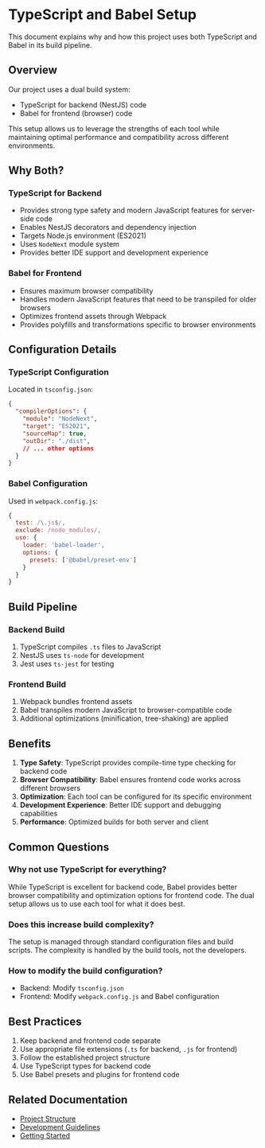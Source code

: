 # TypeScript and Babel Setup

This document explains why and how this project uses both TypeScript and Babel in its build pipeline.

## Overview

Our project uses a dual build system:
- TypeScript for backend (NestJS) code
- Babel for frontend (browser) code

This setup allows us to leverage the strengths of each tool while maintaining optimal performance and compatibility across different environments.

## Why Both?

### TypeScript for Backend
- Provides strong type safety and modern JavaScript features for server-side code
- Enables NestJS decorators and dependency injection
- Targets Node.js environment (ES2021)
- Uses `NodeNext` module system
- Provides better IDE support and development experience

### Babel for Frontend
- Ensures maximum browser compatibility
- Handles modern JavaScript features that need to be transpiled for older browsers
- Optimizes frontend assets through Webpack
- Provides polyfills and transformations specific to browser environments

## Configuration Details

### TypeScript Configuration
Located in `tsconfig.json`:
```json
{
  "compilerOptions": {
    "module": "NodeNext",
    "target": "ES2021",
    "sourceMap": true,
    "outDir": "./dist",
    // ... other options
  }
}
```

### Babel Configuration
Used in `webpack.config.js`:
```javascript
{
  test: /\.js$/,
  exclude: /node_modules/,
  use: {
    loader: 'babel-loader',
    options: {
      presets: ['@babel/preset-env']
    }
  }
}
```

## Build Pipeline

### Backend Build
1. TypeScript compiles `.ts` files to JavaScript
2. NestJS uses `ts-node` for development
3. Jest uses `ts-jest` for testing

### Frontend Build
1. Webpack bundles frontend assets
2. Babel transpiles modern JavaScript to browser-compatible code
3. Additional optimizations (minification, tree-shaking) are applied

## Benefits

1. **Type Safety**: TypeScript provides compile-time type checking for backend code
2. **Browser Compatibility**: Babel ensures frontend code works across different browsers
3. **Optimization**: Each tool can be configured for its specific environment
4. **Development Experience**: Better IDE support and debugging capabilities
5. **Performance**: Optimized builds for both server and client

## Common Questions

### Why not use TypeScript for everything?
While TypeScript is excellent for backend code, Babel provides better browser compatibility and optimization options for frontend code. The dual setup allows us to use each tool for what it does best.

### Does this increase build complexity?
The setup is managed through standard configuration files and build scripts. The complexity is handled by the build tools, not the developers.

### How to modify the build configuration?
- Backend: Modify `tsconfig.json`
- Frontend: Modify `webpack.config.js` and Babel configuration

## Best Practices

1. Keep backend and frontend code separate
2. Use appropriate file extensions (`.ts` for backend, `.js` for frontend)
3. Follow the established project structure
4. Use TypeScript types for backend code
5. Use Babel presets and plugins for frontend code

## Related Documentation

- [Project Structure](./readme/project-structure.md)
- [Development Guidelines](./readme/development-guidelines.md)
- [Getting Started](./readme/getting-started.md) 